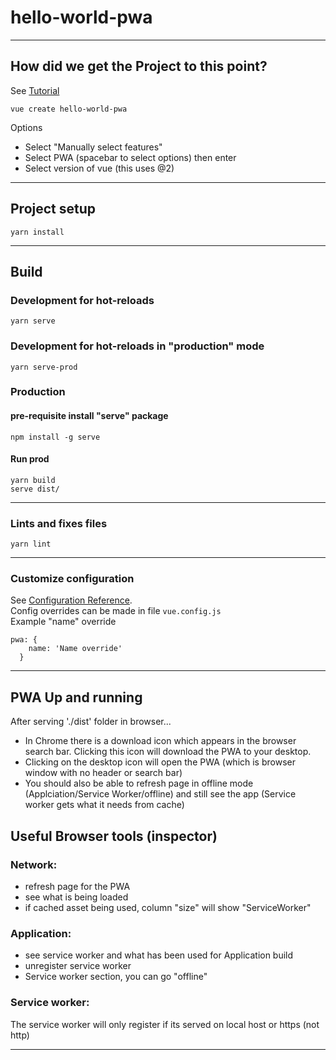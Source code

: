 # hello-world-pwa
____
## How did we get the Project to this point?
See [Tutorial](https://www.youtube.com/watch?v=15Yr-J4X34M)

```
vue create hello-world-pwa
```
Options
- Select "Manually select features"
- Select PWA (spacebar to select options) then enter
- Select version of vue (this uses @2)

____

## Project setup
```
yarn install
```
____
## Build
### Development for hot-reloads
```
yarn serve
```
### Development for hot-reloads in "production" mode
```
yarn serve-prod
```
### Production

#### pre-requisite install "serve" package
```
npm install -g serve
```
#### Run prod
```
yarn build
serve dist/
```

____
### Lints and fixes files
```
yarn lint
```
____
### Customize configuration
See [Configuration Reference](https://cli.vuejs.org/config/).
<br />
Config overrides can be made in file `vue.config.js`
<br />
Example "name" override
```
pwa: {
    name: 'Name override'
  }
```
____

## PWA Up and running
After serving './dist' folder in browser...
- In Chrome there is a download icon which appears in the browser search bar. Clicking this icon will download the PWA to your desktop.
- Clicking on the desktop icon will open the PWA (which is browser window with no header or search bar)
- You should also be able to refresh page in offline mode (Applciation/Service Worker/offline) and still see the app (Service worker gets what it needs from cache)
## Useful Browser tools (inspector)
### Network:
- refresh page for the PWA
- see what is being loaded
- if cached asset being used, column "size" will show "ServiceWorker"
### Application:
- see service worker and what has been used for Application build
- unregister service worker
- Service worker section, you can go "offline"
### Service worker:
The service worker will only register if its served on local host or https (not http)
____
